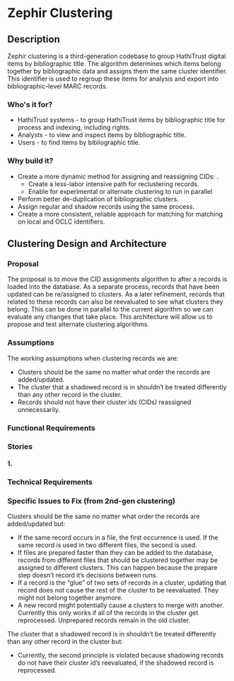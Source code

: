 

# Zephir Clustering

## Description
Zephir clustering is a third-generation codebase to group HathiTrust digital items by bibliographic title. The algorithm determines which items belong together by bibliographic data and assigns them the same cluster identifier. This identifier is used to regroup these items for analysis and export into bibliographic-level MARC records.

### Who's it for?
* HathiTrust systems - to group HathiTrust items by bibliographic title for process and indexing, including rights.
* Analysts - to view and inspect items by bibliographic title.
* Users - to find items by bibliographic title.

### Why build it?
* Create a more dynamic method for assigning and reassigning CIDs: .
    * Create a less-labor intensive path for reclustering records.
    * Enable for experimental or alternate clustering to run in parallel
* Perform better de-duplication of bibliographic clusters.
* Assign regular and shadow records using the same process.
* Create a more consistent, reliable approach for matching for matching on local and OCLC identifiers.

## Clustering Design and Architecture

### Proposal

The proposal is to move the CID assignments algorithm to after a records is loaded into the database. As a separate process, records that have been updated can be re/assigned to clusters. As a later refinement, records that related to these records can also be reevaluated to see what clusters they belong.  This can be done in parallel to the current algorithm so we can evaluate any changes that take place. This architecture will allow us to propose and test alternate clustering algorithms.

### Assumptions
The working assumptions when clustering records we are:
* Clusters should be the same no matter what order the records are added/updated.
* The cluster that a shadowed record is in shouldn’t be treated differently than any other record in the cluster.
* Records should not have their cluster ids (CIDs) reassigned unnecessarily.

### Functional Requirements

### Stories

#### 1.

### Technical Requirements

### Specific Issues to Fix (from 2nd-gen clustering)
Clusters should be the same no matter what order the records are added/updated but:
* If the same record occurs in a file, the first occurrence is used. If the same record is used in two different files, the second is used.
* If files are prepared faster than they can be added to the database, records from different files that should be clustered together may be assigned to different clusters. This can happen because the prepare step doesn’t record it’s decisions between runs.
* If a record is the “glue” of two sets of records in a cluster, updating that record does not cause the rest of the cluster to be reevaluated. They might not belong together anymore.    
* A new record might potentially cause a clusters to merge with another. Currently this only works if all of the records in the cluster get reprocessed. Unprepared records remain in the old cluster.

The cluster that a shadowed record is in shouldn’t be treated differently than any other record in the cluster but:
* Currently, the second principle is violated because shadowing records do not have their cluster id’s reevaluated, if the shadowed record is reprocessed.
